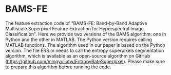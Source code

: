 # BAMS-FE
The feature extraction code of "BAMS-FE: Band-by-Band Adaptive Multiscale Superpixel Feature Extraction for Hyperspectral Image Classification". Here we provide two versions of the BAMS algorithm: one in Python and the other in MATLAB. The Python version requires calling MATLAB functions. The algorithm used in our paper is based on the Python version. The file ERS.m needs to call the entropy superpixels segmentation algorithm, which is available as an open-source algorithm on GitHub (https://github.com/mingyuliutw/EntropyRateSuperpixel). Please make sure to prepare this algorithm before running the code.
